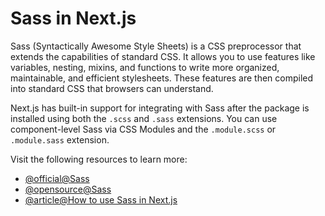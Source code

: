# Sass in Next.js

Sass (Syntactically Awesome Style Sheets) is a CSS preprocessor that extends the capabilities of standard CSS. It allows you to use features like variables, nesting, mixins, and functions to write more organized, maintainable, and efficient stylesheets. These features are then compiled into standard CSS that browsers can understand.

Next.js has built-in support for integrating with Sass after the package is installed using both the `.scss` and `.sass` extensions. You can use component-level Sass via CSS Modules and the `.module.scss` or `.module.sass` extension.

Visit the following resources to learn more:

- [@official@Sass](https://sass-lang.com/)
- [@opensource@Sass](https://github.com/sass/sass)
- [@article@How to use Sass in Next.js](https://nextjs.org/docs/app/guides/sass)